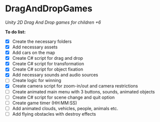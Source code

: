 # DragAndDropGames
_Unity 2D Drag And Drop games for children +6_

**To do list:**
- [x] Create the necessary folders 
- [x] Add necessary assets 
- [x] Add cars on the map
- [x] Create C# script for drag and drop
- [x] Create C# script for transformation
- [x] Create C# script for object fixation
- [x] Add necessary sounds and audio sources
- [ ] Create logic for winning
- [x] Create camera script for zoom-in/out and camera restrictions
- [ ] Create animated main menu with 3 buttons, sounds, animated objects
- [ ] Create C# script for scene change and quit option
- [ ] Create game timer (HH:MM:SS)
- [ ] Add animated clouds, vehicles, people, animals etc.
- [ ] Add flying obstacles with destroy effects